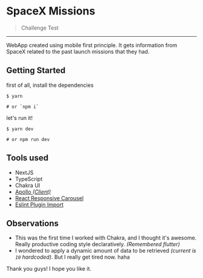 # SpaceX Missions

> Challenge Test

---

WebApp created using mobile first principle. It gets information from SpaceX related to the past launch missions that they had.

## Getting Started

first of all, install the dependencies

```shell
$ yarn

# or `npm i`
```

let's run it!

```shell
$ yarn dev

# or npm run dev
```

## Tools used

- NextJS
- TypeScript
- Chakra UI
- [Apollo _(Client)_](https://www.apollographql.com/docs/react/)
- [React Responsive Carousel](https://github.com/leandrowd/react-responsive-carousel)
- [Eslint Plugin Import](https://www.npmjs.com/package/eslint-plugin-import)

## Observations

- This was the first time I worked with Chakra, and I thought it's awesome. Really productive coding style declaratively. _(Remembered flutter)_
- I wondered to apply a dynamic amount of data to be retrieved _(current is `10` hardcoded)_. But I really get tired now. haha

Thank you guys! I hope you like it.
